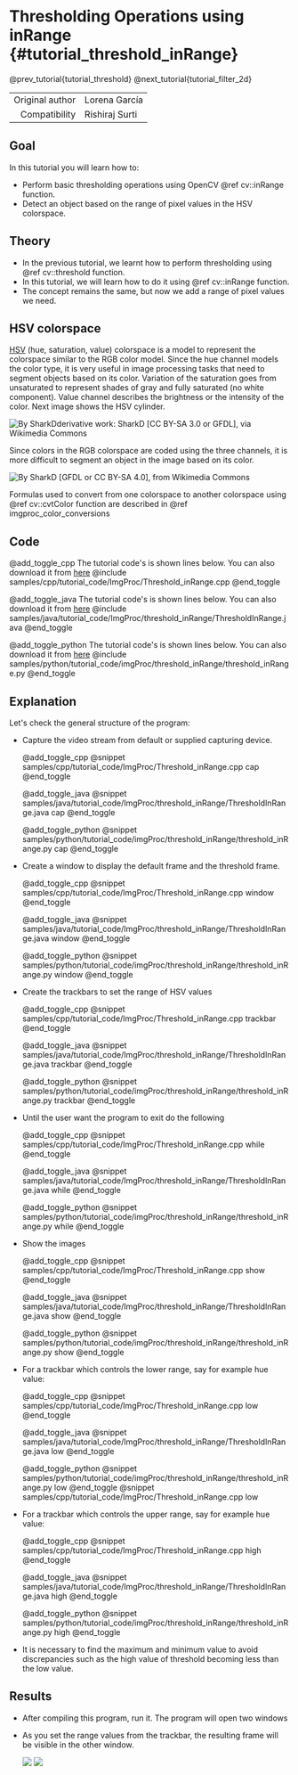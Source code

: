 Thresholding Operations using inRange {#tutorial_threshold_inRange}
=====================================

@prev_tutorial{tutorial_threshold}
@next_tutorial{tutorial_filter_2d}

|    |    |
| -: | :- |
| Original author | Lorena García |
| Compatibility | Rishiraj Surti |

Goal
----

In this tutorial you will learn how to:

-   Perform basic thresholding operations using OpenCV @ref cv::inRange function.
-   Detect an object based on the range of pixel values in the HSV colorspace.

Theory
------
-   In the previous tutorial, we learnt how to perform thresholding using @ref cv::threshold function.
-   In this tutorial, we will learn how to do it using @ref cv::inRange function.
-   The concept remains the same, but now we add a range of pixel values we need.

HSV colorspace
--------------

<a href="https://en.wikipedia.org/wiki/HSL_and_HSV">HSV</a> (hue, saturation, value) colorspace
is a model to represent the colorspace similar to the RGB color model. Since the hue channel
models the color type, it is very useful in image processing tasks that need to segment objects
based on its color. Variation of the saturation goes from unsaturated to represent shades of gray and
fully saturated (no white component). Value channel describes the brightness or the intensity of the
color. Next image shows the HSV cylinder.

![By SharkDderivative work: SharkD [CC BY-SA 3.0 or GFDL], via Wikimedia Commons](images/Threshold_inRange_HSV_colorspace.jpg)

Since colors in the RGB colorspace are coded using the three channels, it is more difficult to segment
an object in the image based on its color.

![By SharkD [GFDL or CC BY-SA 4.0], from Wikimedia Commons](images/Threshold_inRange_RGB_colorspace.jpg)

Formulas used to convert from one colorspace to another colorspace using @ref cv::cvtColor function
are described in @ref imgproc_color_conversions

Code
----

@add_toggle_cpp
The tutorial code's is shown lines below. You can also download it from
[here](https://github.com/opencv/opencv/tree/master/samples/cpp/tutorial_code/ImgProc/Threshold_inRange.cpp)
@include samples/cpp/tutorial_code/ImgProc/Threshold_inRange.cpp
@end_toggle

@add_toggle_java
The tutorial code's is shown lines below. You can also download it from
[here](https://github.com/opencv/opencv/tree/master/samples/java/tutorial_code/ImgProc/threshold_inRange/ThresholdInRange.java)
@include samples/java/tutorial_code/ImgProc/threshold_inRange/ThresholdInRange.java
@end_toggle

@add_toggle_python
The tutorial code's is shown lines below. You can also download it from
[here](https://github.com/opencv/opencv/tree/master/samples/python/tutorial_code/imgProc/threshold_inRange/threshold_inRange.py)
@include samples/python/tutorial_code/imgProc/threshold_inRange/threshold_inRange.py
@end_toggle

Explanation
-----------

Let's check the general structure of the program:
-   Capture the video stream from default or supplied capturing device.

    @add_toggle_cpp
    @snippet samples/cpp/tutorial_code/ImgProc/Threshold_inRange.cpp cap
    @end_toggle

    @add_toggle_java
    @snippet samples/java/tutorial_code/ImgProc/threshold_inRange/ThresholdInRange.java cap
    @end_toggle

    @add_toggle_python
    @snippet samples/python/tutorial_code/imgProc/threshold_inRange/threshold_inRange.py cap
    @end_toggle

-   Create a window to display the default frame and the threshold frame.

    @add_toggle_cpp
    @snippet samples/cpp/tutorial_code/ImgProc/Threshold_inRange.cpp window
    @end_toggle

    @add_toggle_java
    @snippet samples/java/tutorial_code/ImgProc/threshold_inRange/ThresholdInRange.java window
    @end_toggle

    @add_toggle_python
    @snippet samples/python/tutorial_code/imgProc/threshold_inRange/threshold_inRange.py window
    @end_toggle

-   Create the trackbars to set the range of HSV values

    @add_toggle_cpp
    @snippet samples/cpp/tutorial_code/ImgProc/Threshold_inRange.cpp trackbar
    @end_toggle

    @add_toggle_java
    @snippet samples/java/tutorial_code/ImgProc/threshold_inRange/ThresholdInRange.java trackbar
    @end_toggle

    @add_toggle_python
    @snippet samples/python/tutorial_code/imgProc/threshold_inRange/threshold_inRange.py trackbar
    @end_toggle

-   Until the user want the program to exit do the following

    @add_toggle_cpp
    @snippet samples/cpp/tutorial_code/ImgProc/Threshold_inRange.cpp while
    @end_toggle

    @add_toggle_java
    @snippet samples/java/tutorial_code/ImgProc/threshold_inRange/ThresholdInRange.java while
    @end_toggle

    @add_toggle_python
    @snippet samples/python/tutorial_code/imgProc/threshold_inRange/threshold_inRange.py while
    @end_toggle

-   Show the images

    @add_toggle_cpp
    @snippet samples/cpp/tutorial_code/ImgProc/Threshold_inRange.cpp show
    @end_toggle

    @add_toggle_java
    @snippet samples/java/tutorial_code/ImgProc/threshold_inRange/ThresholdInRange.java show
    @end_toggle

    @add_toggle_python
    @snippet samples/python/tutorial_code/imgProc/threshold_inRange/threshold_inRange.py show
    @end_toggle

-   For a trackbar which controls the lower range, say for example hue value:

    @add_toggle_cpp
    @snippet samples/cpp/tutorial_code/ImgProc/Threshold_inRange.cpp low
    @end_toggle

    @add_toggle_java
    @snippet samples/java/tutorial_code/ImgProc/threshold_inRange/ThresholdInRange.java low
    @end_toggle

    @add_toggle_python
    @snippet samples/python/tutorial_code/imgProc/threshold_inRange/threshold_inRange.py low
    @end_toggle
    @snippet samples/cpp/tutorial_code/ImgProc/Threshold_inRange.cpp low

-   For a trackbar which controls the upper range, say for example hue value:

    @add_toggle_cpp
    @snippet samples/cpp/tutorial_code/ImgProc/Threshold_inRange.cpp high
    @end_toggle

    @add_toggle_java
    @snippet samples/java/tutorial_code/ImgProc/threshold_inRange/ThresholdInRange.java high
    @end_toggle

    @add_toggle_python
    @snippet samples/python/tutorial_code/imgProc/threshold_inRange/threshold_inRange.py high
    @end_toggle

-   It is necessary to find the maximum and minimum value to avoid discrepancies such as
    the high value of threshold becoming less than the low value.

Results
-------

-  After compiling this program, run it. The program will open two windows

-  As you set the range values from the trackbar, the resulting frame will be visible in the other window.

    ![](images/Threshold_inRange_Tutorial_Result_input.jpeg)
    ![](images/Threshold_inRange_Tutorial_Result_output.jpeg)
